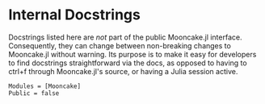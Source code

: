 # Internal Docstrings

Docstrings listed here are _not_ part of the public Mooncake.jl interface.
Consequently, they can change between non-breaking changes to Mooncake.jl without warning.
Its purpose is to make it easy for developers to find docstrings straightforward via the docs, as opposed to having to ctrl+f through Mooncake.jl's source, or having a Julia session active.

```@autodocs; canonical=false
Modules = [Mooncake]
Public = false
```
